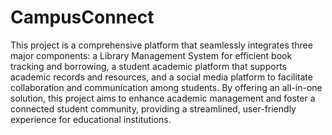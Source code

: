 # CampusConnect
This project is a comprehensive platform that seamlessly integrates three major components: a Library Management System for efficient book tracking and borrowing, a student academic platform that supports academic records and resources, and a social media platform to facilitate collaboration and communication among students. By offering an all-in-one solution, this project aims to enhance academic management and foster a connected student community, providing a streamlined, user-friendly experience for educational institutions.
